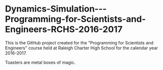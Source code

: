 # Dynamics-Simulation---Programming-for-Scientists-and-Engineers-RCHS-2016-2017

This is the GitHub project created for the "Programming for Scientists and Engineers" course held at Raleigh Charter High School for the calendar year 2016-2017.

Toasters are metal boxes of magic.
